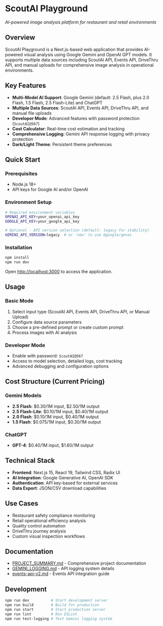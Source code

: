 # ScoutAI Playground

*AI-powered image analysis platform for restaurant and retail environments*

## Overview

ScoutAI Playground is a Next.js-based web application that provides AI-powered visual analysis using Google Gemini and OpenAI GPT models. It supports multiple data sources including ScoutAI API, Events API, DriveThru API, and manual uploads for comprehensive image analysis in operational environments.

## Key Features

- **Multi-Model AI Support**: Google Gemini (default: 2.5 Flash, plus 2.0 Flash, 1.5 Flash, 2.5 Flash-Lite) and ChatGPT
- **Multiple Data Sources**: ScoutAI API, Events API, DriveThru API, and manual file uploads
- **Developer Mode**: Advanced features with password protection (`ScoutAI@567`)
- **Cost Calculator**: Real-time cost estimation and tracking
- **Comprehensive Logging**: Gemini API response logging with privacy protection
- **Dark/Light Theme**: Persistent theme preferences

## Quick Start

### Prerequisites
- Node.js 18+ 
- API keys for Google AI and/or OpenAI

### Environment Setup
```bash
# Required environment variables
OPENAI_API_KEY=your_openai_api_key
GOOGLE_API_KEY=your_google_api_key

# Optional - API version selection (default: legacy for stability)
GEMINI_API_VERSION=legacy  # or 'new' to use @google/genai
```

### Installation
```bash
npm install
npm run dev
```

Open [http://localhost:3000](http://localhost:3000) to access the application.

## Usage

### Basic Mode
1. Select input type (ScoutAI API, Events API, DriveThru API, or Manual Upload)
2. Configure data source parameters
3. Choose a pre-defined prompt or create custom prompt
4. Process images with AI analysis

### Developer Mode
- Enable with password: `ScoutAI@567`
- Access to model selection, detailed logs, cost tracking
- Advanced debugging and configuration options

## Cost Structure (Current Pricing)

### Gemini Models
- **2.5 Flash**: $0.30/1M input, $2.50/1M output
- **2.5 Flash-Lite**: $0.10/1M input, $0.40/1M output  
- **2.0 Flash**: $0.10/1M input, $0.40/1M output
- **1.5 Flash**: $0.075/1M input, $0.30/1M output

### ChatGPT
- **GPT-4**: $0.40/1M input, $1.60/1M output

## Technical Stack

- **Frontend**: Next.js 15, React 19, Tailwind CSS, Radix UI
- **AI Integration**: Google Generative AI, OpenAI SDK
- **Authentication**: API key-based for external services
- **Data Export**: JSON/CSV download capabilities

## Use Cases

- Restaurant safety compliance monitoring
- Retail operational efficiency analysis  
- Quality control automation
- DriveThru journey analysis
- Custom visual inspection workflows

## Documentation

- [PROJECT_SUMMARY.md](./PROJECT_SUMMARY.md) - Comprehensive project documentation
- [GEMINI_LOGGING.md](./GEMINI_LOGGING.md) - API logging system details
- [events-api-v2.md](./events-api-v2.md) - Events API integration guide

## Development

```bash
npm run dev          # Start development server
npm run build        # Build for production  
npm run start        # Start production server
npm run lint         # Run ESLint
npm run test-logging # Test Gemini logging system
```